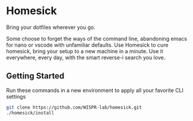 # Homesick

Bring your dotfiles wherever you go.

Some choose to forget the ways of the command line, abandoning emacs for nano or vscode with unfamiliar defaults.
Use Homesick to cure homesick, bring your setup to a new machine in a minute.
Use it everywhere, every day, with the smart reverse-i search you love.

## Getting Started

Run these commands in a new environment to apply all your favorite CLI settings
```bash
git clone https://github.com/WISPR-lab/homesick.git
./homesick/install
```
